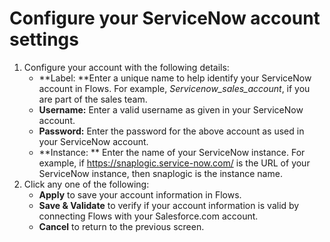 # Configure your ServiceNow account settings

1. Configure your account with the following details:
   * **Label: **Enter a unique name to help identify your ServiceNow account in Flows. For example, _Servicenow\_sales\_account_, if you are part of the sales team.
   * **Username:** Enter a valid username as given in your ServiceNow account.
   * **Password:** Enter the password for the above account as used in your ServiceNow account.
   * **Instance: ** Enter the name of your ServiceNow instance. For example, if https://snaplogic.service-now.com/ is the URL of your ServiceNow instance, then snaplogic is the instance name.
2. Click any one of the following:&#x20;
   * **Apply** to save your account information in Flows.
   * **Save & Validate** to verify if your account information is valid by connecting Flows with your Salesforce.com account.
   * **Cancel** to return to the previous screen.

